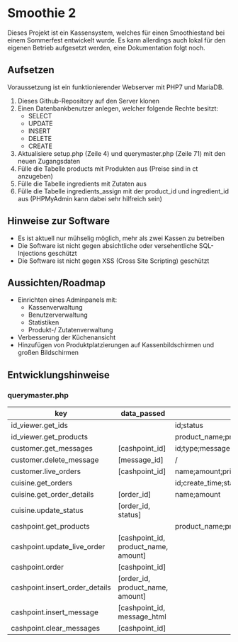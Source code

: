 # Smoothie 2
Dieses Projekt ist ein Kassensystem, welches für einen Smoothiestand bei einem Sommerfest entwickelt wurde. Es kann allerdings auch lokal für den eigenen Betrieb aufgesetzt werden, eine Dokumentation folgt noch.

## Aufsetzen
Voraussetzung ist ein funktionierender Webserver mit PHP7 und MariaDB.
1. Dieses Github-Repository auf den Server klonen
2. Einen Datenbankbenutzer anlegen, welcher folgende Rechte besitzt:
   - SELECT
   - UPDATE
   - INSERT
   - DELETE
   - CREATE
3. Aktualisiere setup.php (Zeile 4) und querymaster.php (Zeile 71) mit den neuen Zugangsdaten
4. Fülle die Tabelle products mit Produkten aus (Preise sind in ct anzugeben)
5. Fülle die Tabelle ingredients mit Zutaten aus
6. Fülle die Tabelle ingredients_assign mit der product_id und ingredient_id aus (PHPMyAdmin kann dabei sehr hilfreich sein)

## Hinweise zur Software
- Es ist aktuell nur mühselig möglich, mehr als zwei Kassen zu betreiben
- Die Software ist nicht gegen absichtliche oder versehentliche SQL-Injections geschützt
- Die Software ist nicht gegen XSS (Cross Site Scripting) geschützt

## Aussichten/Roadmap
- Einrichten eines Adminpanels mit:
  - Kassenverwaltung
  - Benutzerverwaltung
  - Statistiken
  - Produkt-/ Zutatenverwaltung
- Verbesserung der Küchenansicht
- Hinzufügen von Produktplatzierungen auf Kassenbildschirmen und großen Bildschirmen

## Entwicklungshinweise

### querymaster.php
| key                            | data_passed                          | data_returns                                  |
|--------------------------------|--------------------------------------|-----------------------------------------------|
| id_viewer.get_ids              |                                      | id;status                                     |
| id_viewer.get_products         |                                      | product_name;product_price;ingredients_exists |
| customer.get_messages          | [cashpoint_id]                       | id;type;message                               |
| customer.delete_message        | [message_id]                         | /                                             |
| customer.live_orders           | [cashpoint_id]                       | name;amount;price                             |
| cuisine.get_orders             |                                      | id;create_time;status                         |
| cuisine.get_order_details      | [order_id]                           | name;amount                                   |
| cuisine.update_status          | [order_id, status]                   |                                               |
| cashpoint.get_products         |                                      | product_name;product_price;ingredients_exist  |
| cashpoint.update_live_order    | [cashpoint_id, product_name, amount] |                                               |
| cashpoint.order                | [cashpoint_id]                       |                                               |
| cashpoint.insert_order_details | [order_id, product_name, amount]     |                                               |
| cashpoint.insert_message       | [cashpoint_id, message_html          |                                               |
| cashpoint.clear_messages       | [cashpoint_id]                       |                                               |
